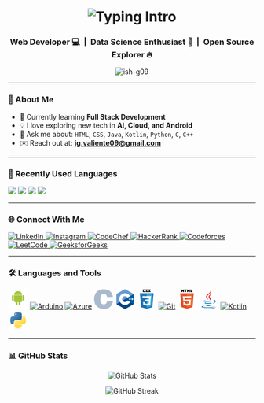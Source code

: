 <h1 align="center">
  <img src="https://readme-typing-svg.demolab.com?font=Fira+Code&weight=500&size=30&pause=2000&color=FF61A6&center=true&vCenter=true&width=500&lines=Hi%2C+I'm+Ishika+Gupta!&repeat=0" alt="Typing Intro" />
</h1>

<h3 align="center">
  <b>Web Developer 💻&nbsp;&nbsp;|&nbsp;&nbsp;Data Science Enthusiast 📖&nbsp;&nbsp;|&nbsp;&nbsp;Open Source Explorer 🔥</b>
</h3>





<p align="center">
  <img src="https://komarev.com/ghpvc/?username=ish-g09&label=Profile%20views&color=ff69b4&style=flat" alt="ish-g09" />
</p>

---

### 🌱 About Me

- 🚀 Currently learning **Full Stack Development**
- 💡 I love exploring new tech in **AI, Cloud, and Android**
- 💬 Ask me about: `HTML`, `CSS`, `Java`, `Kotlin`, `Python`, `C`, `C++`
- ✉️ Reach out at: **ig.valiente09@gmail.com**

---

### 📌 Recently Used Languages

<p align="left">
  <img src="https://img.shields.io/badge/Java-%23ED8B00.svg?style=flat-square&logo=java&logoColor=white" />
  <img src="https://img.shields.io/badge/Python-%2314354C.svg?style=flat-square&logo=python&logoColor=white" />
  <img src="https://img.shields.io/badge/Kotlin-%230095D5.svg?style=flat-square&logo=kotlin&logoColor=white" />
  <img src="https://img.shields.io/badge/C-%2300599C.svg?style=flat-square&logo=c&logoColor=white" />
</p>

---

### 🌐 Connect With Me

<p align="left">
  <a href="https://linkedin.com/in/ishika-gupta-689457319" target="_blank">
    <img src="https://raw.githubusercontent.com/rahuldkjain/github-profile-readme-generator/master/src/images/icons/Social/linked-in-alt.svg" alt="LinkedIn" width="40" height="30" />
  </a>
  <a href="https://instagram.com/ishikagupta_916" target="_blank">
    <img src="https://raw.githubusercontent.com/rahuldkjain/github-profile-readme-generator/master/src/images/icons/Social/instagram.svg" alt="Instagram" width="40" height="30" />
  </a>
  <a href="https://www.codechef.com/users/ig_0906" target="_blank">
    <img src="https://cdn.jsdelivr.net/npm/simple-icons@3.1.0/icons/codechef.svg" alt="CodeChef" width="40" height="30" />
  </a>
  <a href="https://www.hackerrank.com/ig_valiente09" target="_blank">
    <img src="https://raw.githubusercontent.com/rahuldkjain/github-profile-readme-generator/master/src/images/icons/Social/hackerrank.svg" alt="HackerRank" width="40" height="30" />
  </a>
  <a href="https://codeforces.com/profile/ishikagupta09" target="_blank">
    <img src="https://raw.githubusercontent.com/rahuldkjain/github-profile-readme-generator/master/src/images/icons/Social/codeforces.svg" alt="Codeforces" width="40" height="30" />
  </a>
  <a href="https://www.leetcode.com/ish_g09" target="_blank">
    <img src="https://raw.githubusercontent.com/rahuldkjain/github-profile-readme-generator/master/src/images/icons/Social/leet-code.svg" alt="LeetCode" width="40" height="30" />
  </a>
  <a href="https://auth.geeksforgeeks.org/user/ish_g09" target="_blank">
    <img src="https://raw.githubusercontent.com/rahuldkjain/github-profile-readme-generator/master/src/images/icons/Social/geeks-for-geeks.svg" alt="GeeksforGeeks" width="40" height="30" />
  </a>
</p>

---

### 🛠️ Languages and Tools

<p align="left">
  <a href="https://developer.android.com" target="_blank"><img src="https://raw.githubusercontent.com/devicons/devicon/master/icons/android/android-original-wordmark.svg" alt="Android" width="40" height="40"/></a>
  <a href="https://www.arduino.cc/" target="_blank"><img src="https://cdn.worldvectorlogo.com/logos/arduino-1.svg" alt="Arduino" width="40" height="40"/></a>
  <a href="https://azure.microsoft.com/" target="_blank"><img src="https://www.vectorlogo.zone/logos/microsoft_azure/microsoft_azure-icon.svg" alt="Azure" width="40" height="40"/></a>
  <a href="https://www.cprogramming.com/" target="_blank"><img src="https://raw.githubusercontent.com/devicons/devicon/master/icons/c/c-original.svg" alt="C" width="40" height="40"/></a>
  <a href="https://www.w3schools.com/cpp/" target="_blank"><img src="https://raw.githubusercontent.com/devicons/devicon/master/icons/cplusplus/cplusplus-original.svg" alt="C++" width="40" height="40"/></a>
  <a href="https://www.w3schools.com/css/" target="_blank"><img src="https://raw.githubusercontent.com/devicons/devicon/master/icons/css3/css3-original-wordmark.svg" alt="CSS3" width="40" height="40"/></a>
  <a href="https://git-scm.com/" target="_blank"><img src="https://www.vectorlogo.zone/logos/git-scm/git-scm-icon.svg" alt="Git" width="40" height="40"/></a>
  <a href="https://www.w3.org/html/" target="_blank"><img src="https://raw.githubusercontent.com/devicons/devicon/master/icons/html5/html5-original-wordmark.svg" alt="HTML5" width="40" height="40"/></a>
  <a href="https://www.java.com" target="_blank"><img src="https://raw.githubusercontent.com/devicons/devicon/master/icons/java/java-original.svg" alt="Java" width="40" height="40"/></a>
  <a href="https://kotlinlang.org" target="_blank"><img src="https://www.vectorlogo.zone/logos/kotlinlang/kotlinlang-icon.svg" alt="Kotlin" width="40" height="40"/></a>
  <a href="https://www.python.org" target="_blank"><img src="https://raw.githubusercontent.com/devicons/devicon/master/icons/python/python-original.svg" alt="Python" width="40" height="40"/></a>
</p>

---

### 📊 GitHub Stats

<!-- 
<p align="center">
  <img src="https://github-readme-stats.vercel.app/api/top-langs?username=ish-g09&show_icons=true&locale=en&layout=compact" alt="Top Languages" />
</p>
-->

<p align="center">
  <img src="https://github-readme-stats.vercel.app/api?username=ish-g09&show_icons=true&locale=en&theme=radical" alt="GitHub Stats" />
</p>

<p align="center">
  <img src="https://github-readme-streak-stats.herokuapp.com/?user=ish-g09&theme=radical" alt="GitHub Streak" />
</p>
